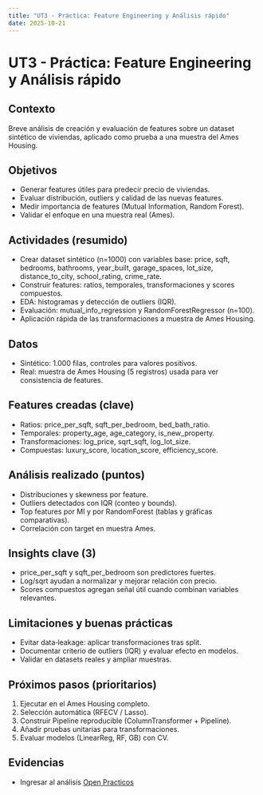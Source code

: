 ```yaml
---
title: "UT3 - Práctica: Feature Engineering y Análisis rápido"
date: 2025-10-21
---
```


# UT3 - Práctica: Feature Engineering y Análisis rápido

## Contexto

Breve análisis de creación y evaluación de features sobre un dataset sintético de viviendas, aplicado como prueba a una muestra del Ames Housing.

## Objetivos

- Generar features útiles para predecir precio de viviendas.
- Evaluar distribución, outliers y calidad de las nuevas features.
- Medir importancia de features (Mutual Information, Random Forest).
- Validar el enfoque en una muestra real (Ames).

## Actividades (resumido)

- Crear dataset sintético (n=1000) con variables base: price, sqft, bedrooms, bathrooms, year_built, garage_spaces, lot_size, distance_to_city, school_rating, crime_rate.
- Construir features: ratios, temporales, transformaciones y scores compuestos.
- EDA: histogramas y detección de outliers (IQR).
- Evaluación: mutual_info_regression y RandomForestRegressor (n=100).
- Aplicación rápida de las transformaciones a muestra de Ames Housing.

## Datos

- Sintético: 1.000 filas, controles para valores positivos.
- Real: muestra de Ames Housing (5 registros) usada para ver consistencia de features.

## Features creadas (clave)

- Ratios: price_per_sqft, sqft_per_bedroom, bed_bath_ratio.
- Temporales: property_age, age_category, is_new_property.
- Transformaciones: log_price, sqrt_sqft, log_lot_size.
- Compuestas: luxury_score, location_score, efficiency_score.

## Análisis realizado (puntos)

- Distribuciones y skewness por feature.
- Outliers detectados con IQR (conteo y bounds).
- Top features por MI y por RandomForest (tablas y gráficas comparativas).
- Correlación con target en muestra Ames.

## Insights clave (3)

- price_per_sqft y sqft_per_bedroom son predictores fuertes.
- Log/sqrt ayudan a normalizar y mejorar relación con precio.
- Scores compuestos agregan señal útil cuando combinan variables relevantes.

## Limitaciones y buenas prácticas

- Evitar data‑leakage: aplicar transformaciones tras split.
- Documentar criterio de outliers (IQR) y evaluar efecto en modelos.
- Validar en datasets reales y ampliar muestras.

## Próximos pasos (prioritarios)

1. Ejecutar en el Ames Housing completo.
2. Selección automática (RFECV / Lasso).
3. Construir Pipeline reproducible (ColumnTransformer + Pipeline).
4. Añadir pruebas unitarias para transformaciones.
5. Evaluar modelos (LinearReg, RF, GB) con CV.

## Evidencias

- Ingresar al análisis [Open Practicos](../Practicos/Practico_8.ipynb)
